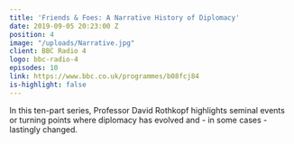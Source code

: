 ```yaml
---
title: 'Friends & Foes: A Narrative History of Diplomacy'
date: 2019-09-05 20:23:00 Z
position: 4
image: "/uploads/Narrative.jpg"
client: BBC Radio 4
logo: bbc-radio-4
episodes: 10
link: https://www.bbc.co.uk/programmes/b08fcj84
is-highlight: false
---
```


In this ten-part series, Professor David Rothkopf highlights seminal events or turning points where diplomacy has evolved and - in some cases - lastingly changed.